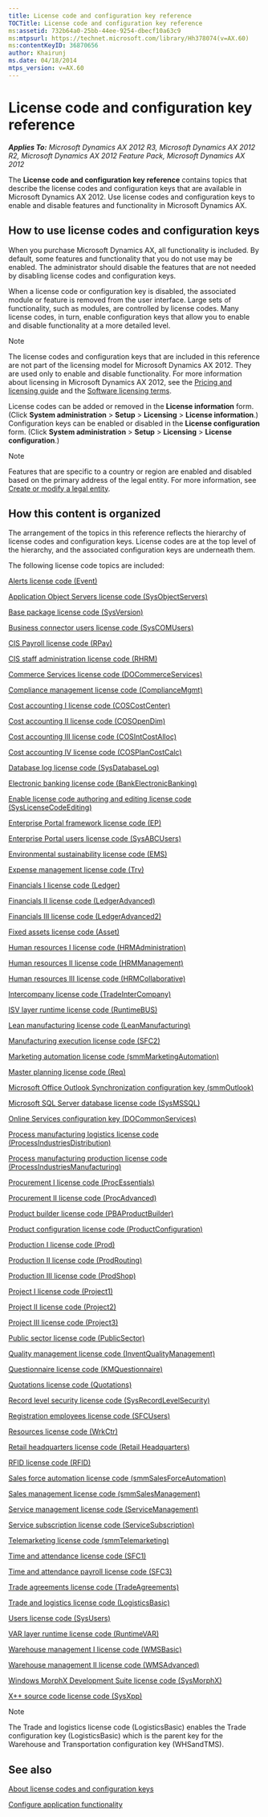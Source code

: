 ```yaml
---
title: License code and configuration key reference
TOCTitle: License code and configuration key reference
ms:assetid: 732b64a0-25bb-44ee-9254-dbecf10a63c9
ms:mtpsurl: https://technet.microsoft.com/library/Hh378074(v=AX.60)
ms:contentKeyID: 36870656
author: Khairunj
ms.date: 04/18/2014
mtps_version: v=AX.60
---
```


# License code and configuration key reference 


_**Applies To:** Microsoft Dynamics AX 2012 R3, Microsoft Dynamics AX 2012 R2, Microsoft Dynamics AX 2012 Feature Pack, Microsoft Dynamics AX 2012_

The **License code and configuration key reference** contains topics that describe the license codes and configuration keys that are available in Microsoft Dynamics AX 2012. Use license codes and configuration keys to enable and disable features and functionality in Microsoft Dynamics AX.

## How to use license codes and configuration keys

When you purchase Microsoft Dynamics AX, all functionality is included. By default, some features and functionality that you do not use may be enabled. The administrator should disable the features that are not needed by disabling license codes and configuration keys.

When a license code or configuration key is disabled, the associated module or feature is removed from the user interface. Large sets of functionality, such as modules, are controlled by license codes. Many license codes, in turn, enable configuration keys that allow you to enable and disable functionality at a more detailed level.


> [!NOTE]
> <P>The license codes and configuration keys that are included in this reference are not part of the licensing model for Microsoft Dynamics AX 2012. They are used only to enable and disable functionality. For more information about licensing in Microsoft Dynamics AX 2012, see the <A href="http://go.microsoft.com/fwlink/?linkid=228374">Pricing and licensing guide</A> and the <A href="http://go.microsoft.com/fwlink/?linkid=228377">Software licensing terms</A>.</P>



License codes can be added or removed in the **License information** form. (Click **System administration** \> **Setup** \> **Licensing** \> **License information**.) Configuration keys can be enabled or disabled in the **License configuration** form. (Click **System administration** \> **Setup** \> **Licensing** \> **License configuration**.)


> [!NOTE]
> <P>Features that are specific to a country or region are enabled and disabled based on the primary address of the legal entity. For more information, see <A href="create-or-modify-a-legal-entity.md">Create or modify a legal entity</A>.</P>



## How this content is organized

The arrangement of the topics in this reference reflects the hierarchy of license codes and configuration keys. License codes are at the top level of the hierarchy, and the associated configuration keys are underneath them.

The following license code topics are included:

[Alerts license code (Event)](alerts-license-code-event.md)

[Application Object Servers license code (SysObjectServers)](application-object-servers-license-code-sysobjectservers.md)

[Base package license code (SysVersion)](base-package-license-code-sysversion.md)

[Business connector users license code (SysCOMUsers)](business-connector-users-license-code-syscomusers.md)

[CIS Payroll license code (RPay)](cis-payroll-license-code-rpay.md)

[CIS staff administration license code (RHRM)](cis-staff-administration-license-code-rhrm.md)

[Commerce Services license code (DOCommerceServices)](commerce-services-license-code-docommerceservices.md)

[Compliance management license code (ComplianceMgmt)](compliance-management-license-code-compliancemgmt.md)

[Cost accounting I license code (COSCostCenter)](cost-accounting-i-license-code-coscostcenter.md)

[Cost accounting II license code (COSOpenDim)](cost-accounting-ii-license-code-cosopendim.md)

[Cost accounting III license code (COSIntCostAlloc)](cost-accounting-iii-license-code-cosintcostalloc.md)

[Cost accounting IV license code (COSPlanCostCalc)](cost-accounting-iv-license-code-cosplancostcalc.md)

[Database log license code (SysDatabaseLog)](database-log-license-code-sysdatabaselog.md)

[Electronic banking license code (BankElectronicBanking)](electronic-banking-license-code-bankelectronicbanking.md)

[Enable license code authoring and editing license code (SysLicenseCodeEditing)](enable-license-code-authoring-and-editing-license-code-syslicensecodeediting.md)

[Enterprise Portal framework license code (EP)](enterprise-portal-framework-license-code-ep.md)

[Enterprise Portal users license code (SysABCUsers)](enterprise-portal-users-license-code-sysabcusers.md)

[Environmental sustainability license code (EMS)](environmental-sustainability-license-code-ems.md)

[Expense management license code (Trv)](expense-management-license-code-trv.md)

[Financials I license code (Ledger)](financials-i-license-code-ledger.md)

[Financials II license code (LedgerAdvanced)](financials-ii-license-code-ledgeradvanced.md)

[Financials III license code (LedgerAdvanced2)](financials-iii-license-code-ledgeradvanced2.md)

[Fixed assets license code (Asset)](fixed-assets-license-code-asset.md)

[Human resources I license code (HRMAdministration)](human-resources-i-license-code-hrmadministration.md)

[Human resources II license code (HRMManagement)](human-resources-ii-license-code-hrmmanagement.md)

[Human resources III license code (HRMCollaborative)](human-resources-iii-license-code-hrmcollaborative.md)

[Intercompany license code (TradeInterCompany)](intercompany-license-code-tradeintercompany.md)

[ISV layer runtime license code (RuntimeBUS)](isv-layer-runtime-license-code-runtimebus.md)

[Lean manufacturing license code (LeanManufacturing)](lean-manufacturing-license-code-leanmanufacturing.md)

[Manufacturing execution license code (SFC2)](manufacturing-execution-license-code-sfc2.md)

[Marketing automation license code (smmMarketingAutomation)](marketing-automation-license-code-smmmarketingautomation.md)

[Master planning license code (Req)](master-planning-license-code-req.md)

[Microsoft Office Outlook Synchronization configuration key (smmOutlook)](microsoft-office-outlook-synchronization-configuration-key-smmoutlook.md)

[Microsoft SQL Server database license code (SysMSSQL)](microsoft-sql-server-database-license-code-sysmssql.md)

[Online Services configuration key (DOCommonServices)](online-services-configuration-key-docommonservices.md)

[Process manufacturing logistics license code (ProcessIndustriesDistribution)](process-manufacturing-logistics-license-code-processindustriesdistribution.md)

[Process manufacturing production license code (ProcessIndustriesManufacturing)](process-manufacturing-production-license-code-processindustriesmanufacturing.md)

[Procurement I license code (ProcEssentials)](procurement-i-license-code-processentials.md)

[Procurement II license code (ProcAdvanced)](procurement-ii-license-code-procadvanced.md)

[Product builder license code (PBAProductBuilder)](product-builder-license-code-pbaproductbuilder.md)

[Product configuration license code (ProductConfiguration)](product-configuration-license-code-productconfiguration.md)

[Production I license code (Prod)](production-i-license-code-prod.md)

[Production II license code (ProdRouting)](production-ii-license-code-prodrouting.md)

[Production III license code (ProdShop)](production-iii-license-code-prodshop.md)

[Project I license code (Project1)](project-i-license-code-project1.md)

[Project II license code (Project2)](project-ii-license-code-project2.md)

[Project III license code (Project3)](project-iii-license-code-project3.md)

[Public sector license code (PublicSector)](public-sector-license-code-publicsector.md)

[Quality management license code (InventQualityManagement)](quality-management-license-code-inventqualitymanagement.md)

[Questionnaire license code (KMQuestionnaire)](questionnaire-license-code-kmquestionnaire.md)

[Quotations license code (Quotations)](quotations-license-code-quotations.md)

[Record level security license code (SysRecordLevelSecurity)](record-level-security-license-code-sysrecordlevelsecurity.md)

[Registration employees license code (SFCUsers)](registration-employees-license-code-sfcusers.md)

[Resources license code (WrkCtr)](resources-license-code-wrkctr.md)

[Retail headquarters license code (Retail Headquarters)](retail-headquarters-license-code-retail-headquarters.md)

[RFID license code (RFID)](rfid-license-code-rfid.md)

[Sales force automation license code (smmSalesForceAutomation)](sales-force-automation-license-code-smmsalesforceautomation.md)

[Sales management license code (smmSalesManagement)](sales-management-license-code-smmsalesmanagement.md)

[Service management license code (ServiceManagement)](service-management-license-code-servicemanagement.md)

[Service subscription license code (ServiceSubscription)](service-subscription-license-code-servicesubscription.md)

[Telemarketing license code (smmTelemarketing)](telemarketing-license-code-smmtelemarketing.md)

[Time and attendance license code (SFC1)](time-and-attendance-license-code-sfc1.md)

[Time and attendance payroll license code (SFC3)](time-and-attendance-payroll-license-code-sfc3.md)

[Trade agreements license code (TradeAgreements)](trade-agreements-license-code-tradeagreements.md)

[Trade and logistics license code (LogisticsBasic)](trade-and-logistics-license-code-logisticsbasic.md)

[Users license code (SysUsers)](users-license-code-sysusers.md)

[VAR layer runtime license code (RuntimeVAR)](var-layer-runtime-license-code-runtimevar.md)

[Warehouse management I license code (WMSBasic)](warehouse-management-i-license-code-wmsbasic.md)

[Warehouse management II license code (WMSAdvanced)](warehouse-management-ii-license-code-wmsadvanced.md)

[Windows MorphX Development Suite license code (SysMorphX)](windows-morphx-development-suite-license-code-sysmorphx.md)

[X++ source code license code (SysXpp)](x-source-code-license-code-sysxpp.md)


> [!NOTE]
> <P>The Trade and logistics license code (LogisticsBasic) enables the Trade configuration key (LogisticsBasic) which is the parent key for the Warehouse and Transportation configuration key (WHSandTMS).</P>



## See also

[About license codes and configuration keys](https://technet.microsoft.com/library/aa548653\(v=ax.60\))

[Configure application functionality](configure-application-functionality.md)

  


